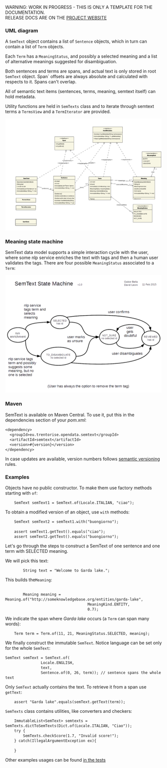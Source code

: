 <p class="jedoc-to-strip">
WARNING: WORK IN PROGRESS - THIS IS ONLY A TEMPLATE FOR THE DOCUMENTATION. <br/>
RELEASE DOCS ARE ON THE <a href="http://opendatatrentino.github.io/semtext/" target="_blank">PROJECT WEBSITE</a>
</p>

### UML diagram

A `SemText` object contains a list of `Sentence` objects, which in turn can contain a list of `Term` objects.

Each `Term` has a `MeaningStatus`, and possibly a selected meaning and a list of alternative meanings suggested for disambiguation.

Both sentences and terms are spans, and actual text is only stored in root `SemText` object. Span` offsets are always absolute and calculated with respects to it. Spans can't overlap.

All of semantic text items (sentences, terms, meaning, semtext itself) can hold metadata.

Utility functions are held in `SemTexts` class and to iterate through semtext terms a `TermsView` and a `TermIterator` are provided.

<p align="center">
<img width="650px" alt="semtext uml diagram" src="img/semtext-uml.png">
</p>

### Meaning state machine

SemText data model supports a simple interaction cycle with the user, where some nlp service enriches the text with tags and then a human user validates the tags. There are four possible  `MeaningStatus` associated to a `Term`:


<p align="center">
<img width="650px" alt="semtext meaning state machine" src="img/semtext-state-machine.png">
</p>


### Maven


SemText is available on Maven Central. To use it, put this in the dependencies section of your _pom.xml_: 


```
<dependency>
  <groupId>eu.trentorise.opendata.semtext</groupId>
  <artifactId>semtext</artifactId>
  <version>#{version}</version>
</dependency>
```

In case updates are available, version numbers follows [semantic versioning](http://semver.org/) rules.

### Examples

Objects have no public constructor. To make them use factory methods starting with `of`:

```
	SemText semText1 = SemText.of(Locale.ITALIAN, "ciao");
```

To obtain a modified version of an object, use `with` methods:

```
    SemText semText2 = semText1.with("buongiorno");

    assert semText1.getText().equals("ciao");
    assert semText2.getText().equals("buongiorno");
```

Let's go through the steps to construct a SemText of one sentence and one term with SELECTED meaning.

We will pick this text:
```
        String text = "Welcome to Garda lake.";
```

This builds the`Meaning`:

```

        Meaning meaning = Meaning.of("http://someknowledgebase.org/entities/garda-lake",
        							 MeaningKind.ENTITY,
                                     0.7);
```

We indicate the span where _Garda lake_ occurs (a `Term` can span many words):

```
	Term term = Term.of(11, 21, MeaningStatus.SELECTED, meaning);
```

We finally construct the immutable `SemText`. Notice language can be set only for the whole `SemText`:

```
SemText semText = SemText.of(
                Locale.ENGLISH,
                text,
                Sentence.of(0, 26, term)); // sentence spans the whole text
```

Only `SemText` actually contains the text. To retrieve it from a span use `getText`:

```
	assert "Garda lake".equals(semText.getText(term));
```

`SemTexts` class contains utilities, like converters and checkers:

```
    ImmutableList<SemText> semtexts = SemTexts.dictToSemTexts(Dict.of(Locale.ITALIAN, "Ciao"));
    try {
        SemTexts.checkScore(1.7, "Invalid score!");
    } catch(IllegalArgumentException ex){

    }
```

Other examples usages can be found [in the tests](../src/test/java/eu/trentorise/opendata/semtext/test
)

